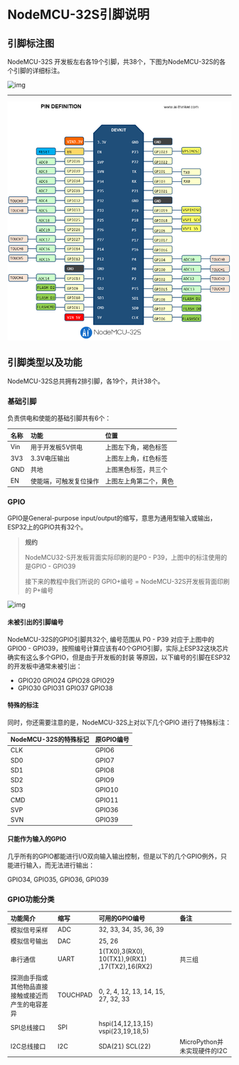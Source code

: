 # NodeMCU-32S引脚说明

## 引脚标注图

NodeMCU-32S 开发板左右各19个引脚，共38个，下图为NodeMCU-32S的各个引脚的详细标注。

![img](http://src.1zlab.com/micropython-esp32/pins-and-gpio/rtc-gpio.png)

------



![引脚说明](img/nodemcu_32s_pin.png)

## 引脚类型以及功能

NodeMCU-32S总共拥有2排引脚，各19个，共计38个。

### 基础引脚

负责供电和使能的基础引脚共有6个：

| 名称 | 功能                   | 位置                   |
| :--- | :--------------------- | :--------------------- |
| Vin  | 用于开发板5V供电       | 上图左下角，褐色标签   |
| 3V3  | 3.3V电压输出           | 上图左上角，红色标签   |
| GND  | 共地                   | 上图黑色标签，共三个   |
| EN   | 使能端，可触发复位操作 | 上图左上角第二个，黄色 |

### GPIO

GPIO是General-purpose input/output的缩写，意思为通用型输入或输出，ESP32上的GPIO共有32个。

> **规约**
>
> NodeMCU32-S开发板背面实际印刷的是P0 - P39，上图中的标注使用的是GPIO - GPIO39
>
> 接下来的教程中我们所说的 GPIO+编号 = NodeMCU-32S开发板背面印刷的 P+编号

![img](http://src.1zlab.com/micropython-esp32/pins-and-gpio/nodemcu-32s-pins.png)

#### 未被引出的引脚编号

NodeMCU-32S的GPIO引脚共32个, 编号范围从 P0 - P39 对应于上图中的GPIO0 - GPIO39，按照编号计算应该有40个GPIO引脚，实际上ESP32这块芯片确实有这么多个GPIO，但是由于开发板的封装 等原因，以下编号的引脚在ESP32的开发板中通常未被引出：

- GPIO20 GPIO24 GPIO28 GPIO29
- GPIO30 GPIO31 GPIO37 GPIO38

#### 特殊的标注

同时，你还需要注意的是，NodeMCU-32S上对以下几个GPIO 进行了特殊标注：

| NodeMCU-32S的特殊标记 | 原GPIO编号 |
| --------------------- | :--------- |
| CLK                   | GPIO6      |
| SD0                   | GPIO7      |
| SD1                   | GPIO8      |
| SD2                   | GPIO9      |
| SD3                   | GPIO10     |
| CMD                   | GPIO11     |
| SVP                   | GPIO36     |
| SVN                   | GPIO39     |

#### 只能作为输入的GPIO

几乎所有的GPIO都能进行I/O双向输入输出控制，但是以下的几个GPIO例外，只能进行输入，而无法进行输出：

GPIO34, GPIO35, GPIO36, GPIO39

### GPIO功能分类

| 功能简介                                           | 缩写     | 可用的GPIO编号                                 | 备注                         |
| :------------------------------------------------- | :------- | :--------------------------------------------- | :--------------------------- |
| 模拟信号采样                                       | ADC      | 32, 33, 34, 35, 36, 39                         |                              |
| 模拟信号输出                                       | DAC      | 25, 26                                         |                              |
| 串行通信                                           | UART     | 1(TX0),3(RX0), 10(TX1),9(RX1) ,17(TX2),16(RX2) | 共三组                       |
| 探测由手指或其他物品直接接触或接近而产生的电容差异 | TOUCHPAD | 0, 2, 4, 12, 13, 14, 15, 27, 32, 33            |                              |
| SPI总线接口                                        | SPI      | hspi(14,12,13,15) vspi(23,19,18,5)             |                              |
| I2C总线接口                                        | I2C      | SDA(21) SCL(22)                                | MicroPython并未实现硬件的I2C |

